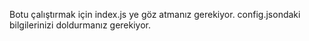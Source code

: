 Botu çalıştırmak için index.js ye göz atmanız gerekiyor.
config.jsondaki bilgilerinizi doldurmanız gerekiyor.